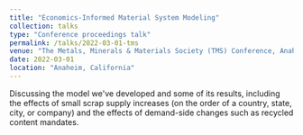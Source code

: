 ```yaml
---
title: "Economics-Informed Material System Modeling"
collection: talks
type: "Conference proceedings talk"
permalink: /talks/2022-03-01-tms
venue: "The Metals, Minerals & Materials Society (TMS) Conference, Anaheim, California"
date: 2022-03-01
location: "Anaheim, California"
---
```


Discussing the model we've developed and some of its results, including the effects of small scrap supply increases (on the order of a country, state, city, or company) and the effects of demand-side changes such as recycled content mandates.